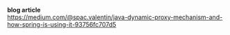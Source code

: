 **blog article**  
https://medium.com/@spac.valentin/java-dynamic-proxy-mechanism-and-how-spring-is-using-it-93756fc707d5


  